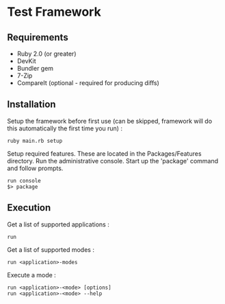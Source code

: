 Test Framework
==============


Requirements
------------
- Ruby 2.0 (or greater)
- DevKit
- Bundler gem
- 7-Zip
- CompareIt (optional - required for producing diffs)


Installation
------------
Setup the framework before first use (can be skipped, framework will do this automatically the first time you run) :

    ruby main.rb setup
    
Setup required features. These are located in the Packages/Features directory.
Run the administrative console. Start up the 'package' command and follow prompts.

    run console
    $> package


Execution
---------
Get a list of supported applications :

    run

Get a list of supported modes :

    run <application>-modes

Execute a mode :

    run <application>-<mode> [options]
    run <application>-<mode> --help
